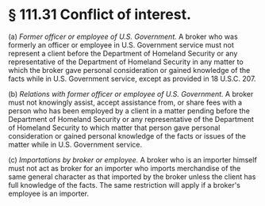 # § 111.31   Conflict of interest.

(a) *Former officer or employee of U.S. Government.* A broker who was formerly an officer or employee in U.S. Government service must not represent a client before the Department of Homeland Security or any representative of the Department of Homeland Security in any matter to which the broker gave personal consideration or gained knowledge of the facts while in U.S. Government service, except as provided in 18 U.S.C. 207. 


(b) *Relations with former officer or employee of U.S. Government.* A broker must not knowingly assist, accept assistance from, or share fees with a person who has been employed by a client in a matter pending before the Department of Homeland Security or any representative of the Department of Homeland Security to which matter that person gave personal consideration or gained personal knowledge of the facts or issues of the matter while in U.S. Government service. 


(c) *Importations by broker or employee.* A broker who is an importer himself must not act as broker for an importer who imports merchandise of the same general character as that imported by the broker unless the client has full knowledge of the facts. The same restriction will apply if a broker's employee is an importer. 




